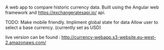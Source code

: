 A web app to compare historic currency data. Built using the Angular web framework and https://exchangeratesapi.io/ api.

TODO: 
Make mobile friendly.
Impliment global state for data
Allow user to select a base currency. (currently set as USD)

live version can be found : http://currency-webapp.s3-website.eu-west-2.amazonaws.com/
